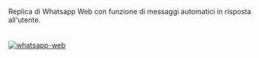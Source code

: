 Replica di Whatsapp Web con funzione di messaggi automatici in risposta all'utente.
</br>
</br>
</br>
<a href="https://ibb.co/KjH8cck"><img src="https://i.ibb.co/qMw2LLf/whatsapp-web.png" alt="whatsapp-web" border="0"></a><br /><a target='_blank' href='https://it.imgbb.com/'></a><br />
